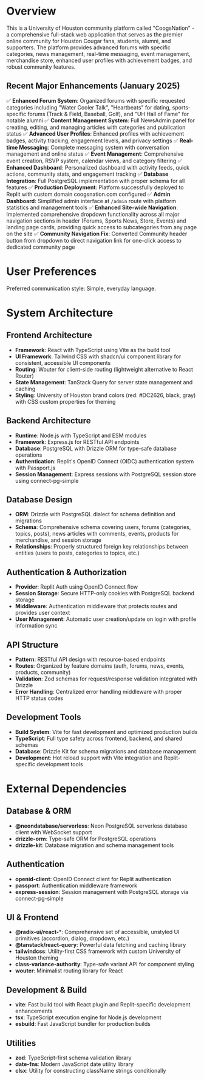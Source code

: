 # Overview

This is a University of Houston community platform called "CoogsNation" - a comprehensive full-stack web application that serves as the premier online community for Houston Cougar fans, students, alumni, and supporters. The platform provides advanced forums with specific categories, news management, real-time messaging, event management, merchandise store, enhanced user profiles with achievement badges, and robust community features.

## Recent Major Enhancements (January 2025)

✅ **Enhanced Forum System**: Organized forums with specific requested categories including "Water Cooler Talk", "Heartbeats" for dating, sports-specific forums (Track & Field, Baseball, Golf), and "UH Hall of Fame" for notable alumni
✅ **Content Management System**: Full NewsAdmin panel for creating, editing, and managing articles with categories and publication status
✅ **Advanced User Profiles**: Enhanced profiles with achievement badges, activity tracking, engagement levels, and privacy settings
✅ **Real-time Messaging**: Complete messaging system with conversation management and online status
✅ **Event Management**: Comprehensive event creation, RSVP system, calendar views, and category filtering
✅ **Enhanced Dashboard**: Personalized dashboard with activity feeds, quick actions, community stats, and engagement tracking
✅ **Database Integration**: Full PostgreSQL implementation with proper schema for all features
✅ **Production Deployment**: Platform successfully deployed to Replit with custom domain coogsnation.com configured
✅ **Admin Dashboard**: Simplified admin interface at `/admin` route with platform statistics and management tools
✅ **Enhanced Site-wide Navigation**: Implemented comprehensive dropdown functionality across all major navigation sections in header (Forums, Sports News, Store, Events) and landing page cards, providing quick access to subcategories from any page on the site
✅ **Community Navigation Fix**: Converted Community header button from dropdown to direct navigation link for one-click access to dedicated community page

# User Preferences

Preferred communication style: Simple, everyday language.

# System Architecture

## Frontend Architecture
- **Framework**: React with TypeScript using Vite as the build tool
- **UI Framework**: Tailwind CSS with shadcn/ui component library for consistent, accessible UI components
- **Routing**: Wouter for client-side routing (lightweight alternative to React Router)
- **State Management**: TanStack Query for server state management and caching
- **Styling**: University of Houston brand colors (red: #DC2626, black, gray) with CSS custom properties for theming

## Backend Architecture
- **Runtime**: Node.js with TypeScript and ESM modules
- **Framework**: Express.js for RESTful API endpoints
- **Database**: PostgreSQL with Drizzle ORM for type-safe database operations
- **Authentication**: Replit's OpenID Connect (OIDC) authentication system with Passport.js
- **Session Management**: Express sessions with PostgreSQL session store using connect-pg-simple

## Database Design
- **ORM**: Drizzle with PostgreSQL dialect for schema definition and migrations
- **Schema**: Comprehensive schema covering users, forums (categories, topics, posts), news articles with comments, events, products for merchandise, and session storage
- **Relationships**: Properly structured foreign key relationships between entities (users to posts, categories to topics, etc.)

## Authentication & Authorization
- **Provider**: Replit Auth using OpenID Connect flow
- **Session Storage**: Secure HTTP-only cookies with PostgreSQL backend storage
- **Middleware**: Authentication middleware that protects routes and provides user context
- **User Management**: Automatic user creation/update on login with profile information sync

## API Structure
- **Pattern**: RESTful API design with resource-based endpoints
- **Routes**: Organized by feature domains (auth, forums, news, events, products, community)
- **Validation**: Zod schemas for request/response validation integrated with Drizzle
- **Error Handling**: Centralized error handling middleware with proper HTTP status codes

## Development Tools
- **Build System**: Vite for fast development and optimized production builds
- **TypeScript**: Full type safety across frontend, backend, and shared schemas
- **Database**: Drizzle Kit for schema migrations and database management
- **Development**: Hot reload support with Vite integration and Replit-specific development tools

# External Dependencies

## Database & ORM
- **@neondatabase/serverless**: Neon PostgreSQL serverless database client with WebSocket support
- **drizzle-orm**: Type-safe ORM for PostgreSQL operations
- **drizzle-kit**: Database migration and schema management tools

## Authentication
- **openid-client**: OpenID Connect client for Replit authentication
- **passport**: Authentication middleware framework
- **express-session**: Session management with PostgreSQL storage via connect-pg-simple

## UI & Frontend
- **@radix-ui/react-***: Comprehensive set of accessible, unstyled UI primitives (accordion, dialog, dropdown, etc.)
- **@tanstack/react-query**: Powerful data fetching and caching library
- **tailwindcss**: Utility-first CSS framework with custom University of Houston theming
- **class-variance-authority**: Type-safe variant API for component styling
- **wouter**: Minimalist routing library for React

## Development & Build
- **vite**: Fast build tool with React plugin and Replit-specific development enhancements
- **tsx**: TypeScript execution engine for Node.js development
- **esbuild**: Fast JavaScript bundler for production builds

## Utilities
- **zod**: TypeScript-first schema validation library
- **date-fns**: Modern JavaScript date utility library
- **clsx**: Utility for constructing className strings conditionally